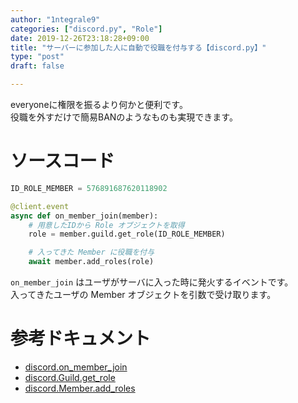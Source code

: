 ```yaml
---
author: "1ntegrale9"
categories: ["discord.py", "Role"]
date: 2019-12-26T23:18:28+09:00
title: "サーバーに参加した人に自動で役職を付与する【discord.py】"
type: "post"
draft: false

---
```


everyoneに権限を振るより何かと便利です。  
役職を外すだけで簡易BANのようなものも実現できます。

# ソースコード

```python
ID_ROLE_MEMBER = 576891687620118902

@client.event
async def on_member_join(member):
    # 用意したIDから Role オブジェクトを取得
    role = member.guild.get_role(ID_ROLE_MEMBER)

    # 入ってきた Member に役職を付与
    await member.add_roles(role)
```

`on_member_join` はユーザがサーバに入った時に発火するイベントです。  
入ってきたユーザの Member オブジェクトを引数で受け取ります。

# 参考ドキュメント

- [discord.on_member_join](https://discordpy.readthedocs.io/ja/latest/api.html#discord.on_member_join)
- [discord.Guild.get_role](https://discordpy.readthedocs.io/ja/latest/api.html#discord.Guild.get_role)
- [discord.Member.add_roles](https://discordpy.readthedocs.io/ja/latest/api.html#discord.Member.add_roles)
